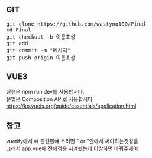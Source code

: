 ## GIT
<pre>
git clone https://github.com/wastyno100/Final
cd Final
git checkout -b 이름초성
git add .
git commit -m "메시지"
git push origin 이름초성
</pre>
 

## VUE3
실행은 npm run dev를 사용합시다.  
문법은 Composition API로 사용합시다.  
https://ko.vuejs.org/guide/essentials/application.html


## 참고  
vuetify에서 얘 관련된얘 쓰려면 "<v-app> or <v-layout>"안에서 써야하는것같음  
그래서 app.vue에 전체적용 시켜놨는데 이상하면 바꿔주세여
